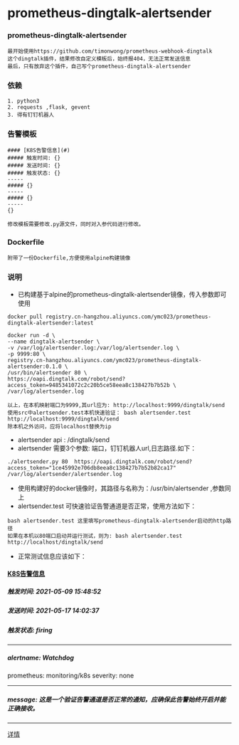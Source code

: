 # prometheus-dingtalk-alertsender 

### prometheus-dingtalk-alertsender 

```
最开始使用https://github.com/timonwong/prometheus-webhook-dingtalk
这个dingtalk插件，结果修改自定义模板后，始终报404，无法正常发送信息
最后，只有放弃这个插件，自己写个prometheus-dingtalk-alertsender
```

### 依赖
```
1. python3 
2. requests ,flask, gevent
3. 得有钉钉机器人

```

### 告警模板
```
#### [K8S告警信息](#)
##### 触发时间: {}
##### 发送时间: {}
##### 触发状态: {}
-----
##### {}
-----
##### {}
-----
{}
```

```
修改模板需要修改.py源文件，同时对入参代码进行修改。
```

### Dockerfile
```
附带了一份Dockerfile,方便使用alpine构建镜像
```

### 说明
* 已构建基于alpine的prometheus-dingtalk-alertsender镜像，传入参数即可使用
```
docker pull registry.cn-hangzhou.aliyuncs.com/ymc023/prometheus-dingtalk-alertsender:latest

docker run -d \
--name dingtalk-alertsender \
-v /var/log/alertsender.log:/var/log/alertsender.log \
-p 9999:80 \
registry.cn-hangzhou.aliyuncs.com/ymc023/prometheus-dingtalk-alertsender:0.1.0 \
/usr/bin/alertsender 80 \
https://oapi.dingtalk.com/robot/send?access_token=9485341072c2c20b5ce58eea8c138427b7b52b \
/var/log/alertsender.log

以上，在本机映射端口为9999,其url应为: http://localhost:9999/dingtalk/send
使用src中alertsender.test本机快速验证： bash alertsender.test http://localhost:9999/dingtalk/send
除本机之外访问，应将localhost替换为ip

```

* alertsender api : /dingtalk/send
* alertsender 需要3个参数: 端口，钉钉机器人url,日志路径.如下：
```
./alertsender.py 80  https://oapi.dingtalk.com/robot/send?access_token="1ce45992e706db8eea8c138427b7b52b82ca17"  /var/log/alertsender/alertsender.log
```
* 使用构建好的docker镜像时，其路径与名称为：/usr/bin/alertsender ,参数同上
* alertsender.test 可快速验证告警通道是否正常，使用方法如下：
```
bash alertsender.test 这里填写prometheus-dingtalk-alertsender启动的http路径 
如果在本机以80端口启动并运行测试，则为: bash alertsender.test http://localhost/dingtalk/send 

```
* 正常测试信息应该如下：

#### [K8S告警信息](#)
##### 触发时间: 2021-05-09 15:48:52
##### 发送时间: 2021-05-17 14:02:37
##### 触发状态: firing
-----
##### alertname: Watchdog
prometheus: monitoring/k8s
severity: none

-----
##### message: 这是一个验证告警通道是否正常的通知，应确保此告警始终开启并能正确接收。

-----
[详情](http://k8s:9090/graph?g0.expr=vector%281%29&g0.tab=1)



